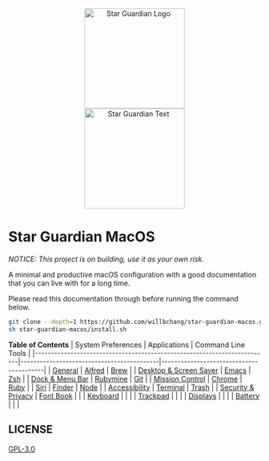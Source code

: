 
<div align="center">
    <img width="200" alt="Star Guardian Logo" src="https://user-images.githubusercontent.com/14329786/110730526-8f22f600-825b-11eb-8eda-aa061caaa510.png">
</div>

<div align="center">
    <img width="200" alt="Star Guardian Text" src="https://user-images.githubusercontent.com/14329786/110730595-aa8e0100-825b-11eb-8fcf-8c2071f402ef.png">
</div>

# Star Guardian MacOS

*NOTICE: This project is on building, use it as your own risk.*

A minimal and productive macOS configuration with a good documentation that you can live with for a long time.

Please read this documentation through before running the command below.
``` bash
git clone --depth=1 https://github.com/willbchang/star-guardian-macos.git
sh star-guardian-macos/install.sh
```

**Table of Contents**
| System Preferences                                                      | Applications                              | Command Line Tools                      |
|-------------------------------------------------------------------------|-------------------------------------------|-----------------------------------------|
| [General](./system-preferences/general.org)                             | [Alfred](./applications/alfred.org)       | [Brew](./command-line-tools/brew.org)   |
| [Desktop & Screen Saver](./system-preferences/desktop+screen-saver.org) | [Emacs](./applications/emacs.org)         | [Zsh](./command-line-tools/zsh.org)     |
| [Dock & Menu Bar](./system-preferences/dock+menu-bar.org)               | [Rubymine](./applications/rubymine.org)   | [Git](./command-line-tools/git.org)     |
| [Mission Control](./system-preferences/mission-control.org)             | [Chrome](./applications/chrome.org)       | [Ruby](./command-line-tools/ruby.org)   |
| [Siri](./system-preferences/siri.org)                                   | [Finder](./applications/finder.org)       | [Node](./command-line-tools/node.org)   |
| [Accessibility](./system-preferences/accessibility.org)                 | [Terminal](./applications/terminal.org)   | [Trash](./command-line-tools/trash.org) |
| [Security & Privacy](./system-preferences/security+privacy.org)         | [Font Book](./applications/font-book.org) |                                         |
| [Keyboard](./system-preferences/keyboard.org)                           |                                           |                                         |
| [Trackpad](./system-preferences/trackpad.org)                           |                                           |                                         |
| [Displays](./system-preferences/displays.org)                           |                                           |                                         |
| [Battery](./system-preferences/battery.org)                             |                                           |                                         |

## LICENSE
[GPL-3.0](LICENSE)
